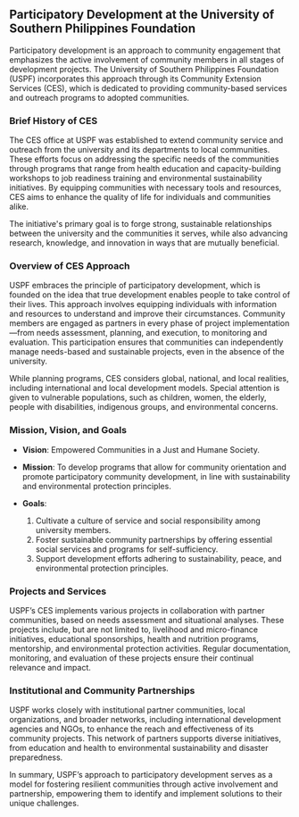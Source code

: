 ## Participatory Development at the University of Southern Philippines Foundation

Participatory development is an approach to community engagement that emphasizes the active involvement of community members in all stages of development projects. The University of Southern Philippines Foundation (USPF) incorporates this approach through its Community Extension Services (CES), which is dedicated to providing community-based services and outreach programs to adopted communities.

### Brief History of CES

The CES office at USPF was established to extend community service and outreach from the university and its departments to local communities. These efforts focus on addressing the specific needs of the communities through programs that range from health education and capacity-building workshops to job readiness training and environmental sustainability initiatives. By equipping communities with necessary tools and resources, CES aims to enhance the quality of life for individuals and communities alike.

The initiative's primary goal is to forge strong, sustainable relationships between the university and the communities it serves, while also advancing research, knowledge, and innovation in ways that are mutually beneficial.

### Overview of CES Approach

USPF embraces the principle of participatory development, which is founded on the idea that true development enables people to take control of their lives. This approach involves equipping individuals with information and resources to understand and improve their circumstances. Community members are engaged as partners in every phase of project implementation—from needs assessment, planning, and execution, to monitoring and evaluation. This participation ensures that communities can independently manage needs-based and sustainable projects, even in the absence of the university.

While planning programs, CES considers global, national, and local realities, including international and local development models. Special attention is given to vulnerable populations, such as children, women, the elderly, people with disabilities, indigenous groups, and environmental concerns.

### Mission, Vision, and Goals

- **Vision**: Empowered Communities in a Just and Humane Society.
  
- **Mission**: To develop programs that allow for community orientation and promote participatory community development, in line with sustainability and environmental protection principles.

- **Goals**:
  1. Cultivate a culture of service and social responsibility among university members.
  2. Foster sustainable community partnerships by offering essential social services and programs for self-sufficiency.
  3. Support development efforts adhering to sustainability, peace, and environmental protection principles.

### Projects and Services

USPF’s CES implements various projects in collaboration with partner communities, based on needs assessment and situational analyses. These projects include, but are not limited to, livelihood and micro-finance initiatives, educational sponsorships, health and nutrition programs, mentorship, and environmental protection activities. Regular documentation, monitoring, and evaluation of these projects ensure their continual relevance and impact.

### Institutional and Community Partnerships

USPF works closely with institutional partner communities, local organizations, and broader networks, including international development agencies and NGOs, to enhance the reach and effectiveness of its community projects. This network of partners supports diverse initiatives, from education and health to environmental sustainability and disaster preparedness.

In summary, USPF’s approach to participatory development serves as a model for fostering resilient communities through active involvement and partnership, empowering them to identify and implement solutions to their unique challenges.